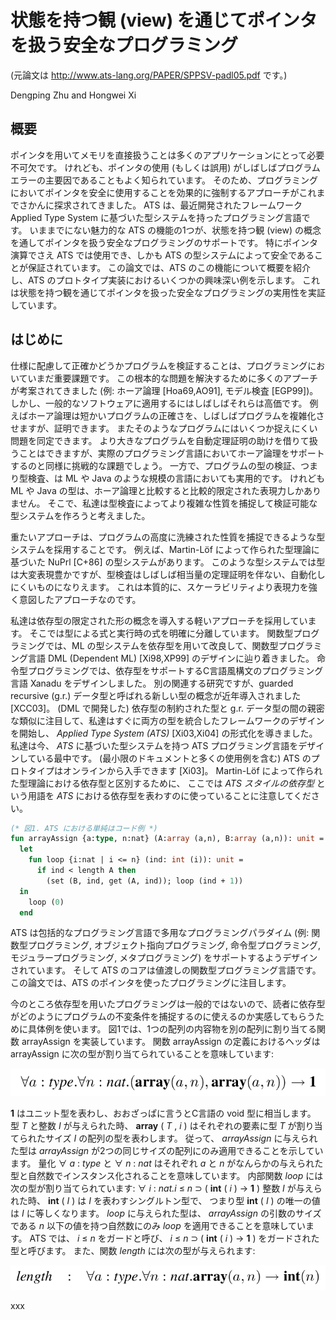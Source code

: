 # 状態を持つ観 (view) を通じてポインタを扱う安全なプログラミング

(元論文は http://www.ats-lang.org/PAPER/SPPSV-padl05.pdf です。)

Dengping Zhu and Hongwei Xi

## 概要

ポインタを用いてメモリを直接扱うことは多くのアプリケーションにとって必要不可欠です。
けれども、ポインタの使用 (もしくは誤用)
がしばしばプログラムエラーの主要因であることもよく知られています。
そのため、プログラミングにおいてポインタを安全に使用することを効果的に強制するアプローチがこれまでさかんに探求されてきました。
ATS は、最近開発されたフレームワーク Applied Type System
に基づいた型システムを持ったプログラミング言語です。
いままでにない魅力的な ATS の機能の1つが、状態を持つ観 (view)
の概念を通してポインタを扱う安全なプログラミングのサポートです。
特にポインタ演算でさえ ATS では使用でき、しかも ATS
の型システムによって安全であることが保証されています。
この論文では、ATS のこの機能について概要を紹介し、ATS
のプロトタイプ実装におけるいくつかの興味深い例を示します。
これは状態を持つ観を通じてポインタを扱った安全なプログラミングの実用性を実証しています。

## はじめに

仕様に配慮して正確かどうかプログラムを検証することは、プログラミングにおいていまだ重要課題です。
この根本的な問題を解決するために多くのアプーチが考案されてきました
(例: ホーア論理 [Hoa69,AO91], モデル検査 [EGP99])。
しかし、一般的なソフトウェアに適用するにはしばしばそれらは高価です。
例えばホーア論理は短かいプログラムの正確さを、しばしばプログラムを複雑化させますが、証明できます。
またそのようなプログラムにはいくつか捉えにくい問題を同定できます。
より大きなプログラムを自動定理証明の助けを借りて扱うことはできますが、実際のプログラミング言語においてホーア論理をサポートするのと同様に挑戦的な課題でしょう。
一方で、プログラムの型の検証、つまり型検査、は ML や Java のような規模の言語においても実用的です。
けれども ML や Java の型は、ホーア論理と比較すると比較的限定された表現力しかありません。
そこで、私達は型検査によってより複雑な性質を捕捉して検証可能な型システムを作ろうと考えました。

重たいアプローチは、プログラムの高度に洗練された性質を捕捉できるような型システムを採用することです。
例えば、Martin-Löf によって作られた型理論に基づいた NuPrl [C+86] の型システムがあります。
このような型システムでは型は大変表現豊かですが、型検査はしばしば相当量の定理証明を伴ない、自動化しにくいものになりえます。
これは本質的に、スケーラビリティより表現力を強く意図したアプローチなのです。

私達は依存型の限定された形の概念を導入する軽いアプローチを採用しています。
そこでは型による式と実行時の式を明確に分離しています。
関数型プログラミングでは、ML の型システムを依存型を用いて改良して、関数型プログラミング言語
DML (Dependent ML) [Xi98,XP99] のデザインに辿り着きました。
命令型プログラミングでは、依存型をサポートするC言語風構文のプログラミング言語 Xanadu
をデザインしました。
別の関連する研究ですが、guarded recursive (g.r.)
データ型と呼ばれる新しい型の概念が近年導入されました [XCC03]。
(DML で開発した) 依存型の制約された型と g.r.
データ型の間の親密な類似に注目して、私達はすぐに両方の型を統合したフレームワークのデザインを開始し、
_Applied Type System (ATS)_ [Xi03,Xi04] の形式化を導きました。
私達は今、 _ATS_ に基づいた型システムを持つ ATS プログラミング言語をデザインしている最中です。
(最小限のドキュメントと多くの使用例を含む) ATS のプロトタイプはオンラインから入手できます [Xi03]。
Martin-Löf によって作られた型理論における依存型と区別するために、
ここでは _ATS スタイルの依存型_ という用語を _ATS_
における依存型を表わすのに使っていることに注意してください。

```ocaml
(* 図1. ATS における単純はコード例 *)
fun arrayAssign {a:type, n:nat} (A:array (a,n), B:array (a,n)): unit =
  let
    fun loop {i:nat | i <= n} (ind: int (i)): unit =
      if ind < length A then
        (set (B, ind, get (A, ind)); loop (ind + 1))
  in
    loop (0)
  end
```

ATS は包括的なプログラミング言語で多用なプログラミングパラダイム
(例: 関数型プログラミング, オブジェクト指向プログラミング, 命令型プログラミング,
モジュラープログラミング, メタプログラミング)
をサポートするようデザインされています。
そして ATS のコアは値渡しの関数型プログラミング言語です。
この論文では、ATS のポインタを使ったプログラミングに注目します。

今のところ依存型を用いたプログラミングは一般的ではないので、読者に依存型がどのようにプログラムの不変条件を捕捉するのに使えるのか実感してもらうために具体例を使います。
図1では、1つの配列の内容物を別の配列に割り当てる関数 arrayAssign を実装しています。
関数 arrayAssign の定義におけるヘッダは arrayAssign
に次の型が割り当てられていることを意味しています:

![](img/exp1.png)

__1__ はユニット型を表わし、おおざっぱに言うとC言語の void 型に相当します。
型 _T_ と整数 _I_ が与えられた時、 __array__ ( _T_ , _i_ )
はそれぞれの要素に型 _T_ が割り当てられたサイズ _I_ の配列の型を表わします。
従って、 _arrayAssign_ に与えられた型は
_arrayAssign_ が2つの同じサイズの配列にのみ適用できることを示しています。
量化 ∀ _a_ : _type_ と ∀ _n_ : _nat_ はそれぞれ _a_ と _n_
がなんらかの与えられた型と自然数でインスタンス化されることを意味しています。
内部関数 _loop_ には次の型が割り当てられています:
∀ _i_ : _nat.i_ ≤ _n_ ⊃ ( __int__ ( _i_ ) → __1__ )
整数 _I_ が与えられた時、
__int__ ( _I_ ) は _I_ を表わすシングルトン型で、
つまり型 __int__ ( _I_ ) の唯一の値は _I_ に等しくなります。
_loop_ に与えられた型は、
_arrayAssign_ の引数のサイズである _n_ 以下の値を持つ自然数にのみ
_loop_ を適用できることを意味しています。
ATS では、
_i_ ≤ _n_ をガードと呼び、
_i_ ≤ _n_ ⊃ ( __int__ ( _i_ ) → __1__ ) をガードされた型と呼びます。
また、関数 _length_ には次の型が与えられます:

![](img/exp2.png)

xxx
